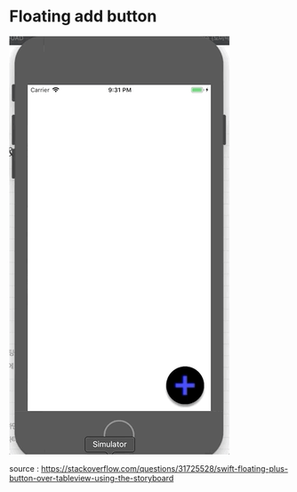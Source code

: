 # Floating add button

![](play.gif)

source : https://stackoverflow.com/questions/31725528/swift-floating-plus-button-over-tableview-using-the-storyboard

